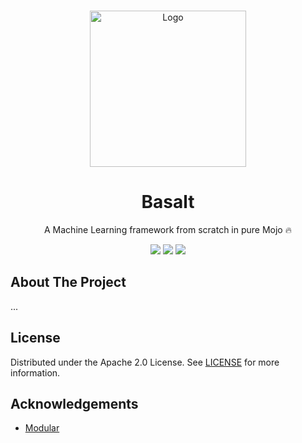 <br/>
<p align="center">
  <a href="https://github.com/Basalt-Org/Basalt">
    <img src="https://github.com/basalt-org/basalt/assets/112336374/594a078b-1ec1-4cba-91ec-c7c7f3e4fe47" alt="Logo" width="250" height="250">
  </a>

  <h1 align="center">Basalt</h1>

  <p align="center">
    A Machine Learning framework from scratch in pure Mojo 🔥
  </p>
</p>

<div align="center">
  <img src="https://img.shields.io/github/contributors/Basalt-Org/Basalt?color=dark-green" />
  <img src="https://img.shields.io/github/issues/Basalt-Org/Basalt?color=dark-green" />
  <img src="https://img.shields.io/github/license/Basalt-Org/Basalt?color=dark-green" />
</div>

## About The Project

...

## License

Distributed under the Apache 2.0 License. See [LICENSE](https://github.com/Basalt-Org/Basalt/blob/main/LICENSE) for more information.

## Acknowledgements

* [Modular](https://github.com/modularml)

